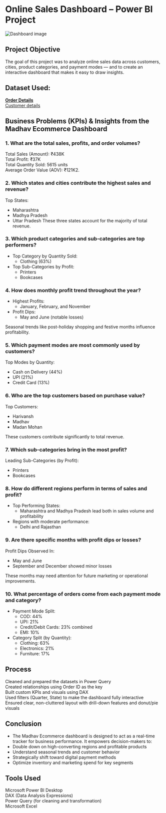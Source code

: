 # Online Sales Dashboard – Power BI Project
![Dashboard image](https://github.com/radhasiingh/Power-BI-Project-1/blob/main/Dashboard.png)

## Project Objective
The goal of this project was to analyze online sales data across customers, cities, product categories, and payment modes — and to create an interactive dashboard that makes it easy to draw insights.

## Dataset Used: 
[**Order Details**](https://github.com/radhasiingh/Power-BI-Project-1/blob/main/Details.csv)\
[Customer details](https://github.com/radhasiingh/Power-BI-Project-1/blob/main/Orders.csv)

## Business Problems (KPIs) & Insights from the Madhav Ecommerce Dashboard

### 1. What are the total sales, profits, and order volumes?
Total Sales (Amount): ₹438K\
Total Profit: ₹37K\
Total Quantity Sold: 5615 units\
Average Order Value (AOV): ₹121K2.
  
### 2. Which states and cities contribute the highest sales and revenue?
Top States:
- Maharashtra
- Madhya Pradesh
- Uttar Pradesh
These three states account for the majority of total revenue.

### 3. Which product categories and sub-categories are top performers?
- Top Category by Quantity Sold:
  - Clothing (63%)
- Top Sub-Categories by Profit:
  - Printers
  - Bookcases
    
### 4. How does monthly profit trend throughout the year?
- Highest Profits:
  - January, February, and November
- Profit Dips:
  - May and June (notable losses)
  
Seasonal trends like post-holiday shopping and festive months influence profitability.

### 5. Which payment modes are most commonly used by customers?
Top Modes by Quantity:
  - Cash on Delivery (44%)
  - UPI (21%)
  - Credit Card (13%)

### 6. Who are the top customers based on purchase value?
Top Customers:
  - Harivansh
  - Madhav
  - Madan Mohan

These customers contribute significantly to total revenue.

### 7. Which sub-categories bring in the most profit?
Leading Sub-Categories (by Profit):
  - Printers
  - Bookcases

### 8. How do different regions perform in terms of sales and profit?
- Top Performing States:
  - Maharashtra and Madhya Pradesh lead both in sales volume and profitability
- Regions with moderate performance:
  - Delhi and Rajasthan

### 9. Are there specific months with profit dips or losses?
Profit Dips Observed In:
  - May and June
  - September and December showed minor losses

These months may need attention for future marketing or operational improvements.

### 10. What percentage of orders come from each payment mode and category?
- Payment Mode Split:
  - COD: 44%
  - UPI: 21%
  - Credit/Debit Cards: 23% combined
  - EMI: 10%
- Category Split (by Quantity):
  - Clothing: 63%
  - Electronics: 21%
  - Furniture: 17%

## Process   
Cleaned and prepared the datasets in Power Query\
Created relationships using Order ID as the key\
Built custom KPIs and visuals using DAX\
Used filters (Quarter, State) to make the dashboard fully interactive\
Ensured clear, non-cluttered layout with drill-down features and donut/pie visuals

## Conclusion
- The Madhav Ecommerce dashboard is designed to act as a real-time tracker for business performance. It empowers decision-makers to:
- Double down on high-converting regions and profitable products
- Understand seasonal trends and customer behavior
- Strategically shift toward digital payment methods
- Optimize inventory and marketing spend for key segments

## Tools Used
Microsoft Power BI Desktop\
DAX (Data Analysis Expressions)\
Power Query (for cleaning and transformation)\
Microsoft Excel
